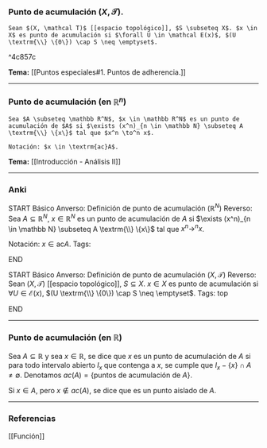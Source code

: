 ### Punto de acumulación $(X, \mathcal T)$.

```ad-Formal
Sean $(X, \mathcal T)$ [[espacio topológico]], $S \subseteq X$. $x \in X$ es punto de acumulación si $\forall U \in \mathcal E(x)$, $(U \textrm{\\} \{0\}) \cap S \neq \emptyset$.
```

^4c857c

**Tema:** [[Puntos especiales#1. Puntos de adherencia.]]

---
### Punto de acumulación (en $\mathbb R^n$)

```ad-Formal
Sea $A \subseteq \mathbb R^N$, $x \in \mathbb R^N$ es un punto de acumulación de $A$ si $\exists (x^n)_{n \in \mathbb N} \subseteq A \textrm{\\} \{x\}$ tal que $x^n \to^n x$.

Notación: $x \in \textrm{ac}A$.
```

**Tema:** [[Introducción - Análisis II]]

---
### Anki

START
Básico
Anverso: Definición de punto de acumulación $(\mathbb R^N)$
Reverso: Sea $A \subseteq \mathbb R^N$, $x \in \mathbb R^N$ es un punto de acumulación de $A$ si $\exists (x^n)_{n \in \mathbb N} \subseteq A \textrm{\\} \{x\}$ tal que $x^n \to^n x$.

Notación: $x \in \textrm{ac}A$.
Tags:
<!--ID: 1727083428022-->
END

START
Básico
Anverso: Definición de punto de acumulación $(X, \mathcal T)$
Reverso: Sean $(X, \mathcal T)$ [[espacio topológico]], $S \subseteq X$. $x \in X$ es punto de acumulación si $\forall U \in \mathcal E(x)$, $(U \textrm{\\} \{0\}) \cap S \neq \emptyset$.
Tags: top
<!--ID: 1728820185308-->
END


---
### Punto de acumulación (en $\mathbb R$)

Sea $A \subseteq \mathbb R$ y sea $x \in \mathbb R$, se dice que $x$ es un punto de acumulación de $A$ si para todo intervalo abierto $I_x$ que contenga a $x$, se cumple que $I_x -\{x\} \cap A \not = \emptyset$.  Denotamos $ac(A) = \{$puntos de acumulación de $A\}$.

Si $x \in A$, pero $x \not \in ac(A)$, se dice que es un punto aislado de $A$.


--- 
### Referencias

[[Función]]